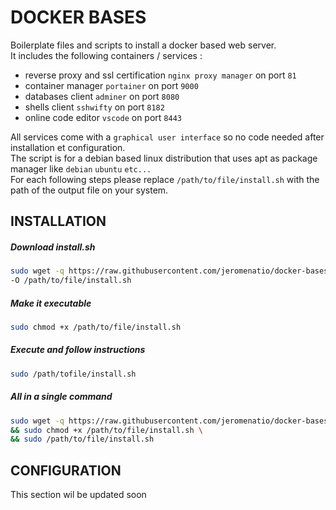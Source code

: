 # DOCKER BASES

Boilerplate files and scripts to install a docker based web server.\
It includes the following containers / services :

- reverse proxy and ssl certification `nginx proxy manager` on port `81`
- container manager `portainer` on port `9000`
- databases client `adminer` on port `8080`
- shells client `sshwifty` on port `8182`
- online code editor `vscode` on port `8443`

All services come with a `graphical user interface` so no code needed after installation et configuration. \
The script is for a debian based linux distribution that uses apt as package manager like `debian` `ubuntu` `etc...` \
For each following steps please replace `/path/to/file/install.sh` with the path of the output file on your system.

## INSTALLATION

##### Download install.sh
```bash
sudo wget -q https://raw.githubusercontent.com/jeromenatio/docker-bases/main/install.sh \
-O /path/to/file/install.sh
```

##### Make it executable
```bash
sudo chmod +x /path/to/file/install.sh
```

##### Execute and follow instructions
```bash
sudo /path/tofile/install.sh
```

##### All in a single command
```bash
sudo wget -q https://raw.githubusercontent.com/jeromenatio/docker-bases/main/install.sh -O /path/to/file/install.sh \
&& sudo chmod +x /path/to/file/install.sh \
&& sudo /path/to/file/install.sh
```

## CONFIGURATION
This section wil be updated soon